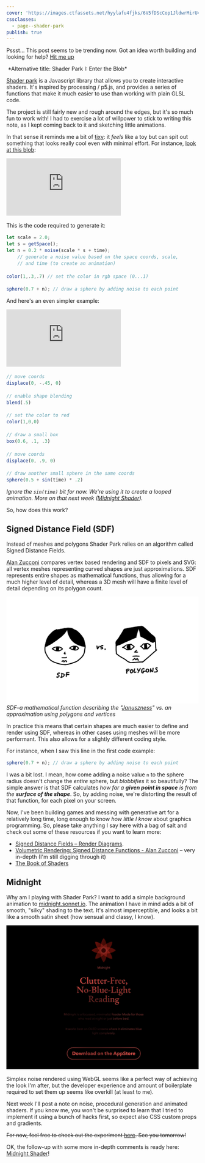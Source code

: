 ```yaml
---
cover: 'https://images.ctfassets.net/hyylafu4fjks/6V5fDScCop1JldwrMirU4k/8d244f82b29896cd27768be7082866ba/121229468_2704770533116212_5061190494302715619_n_18167306878053343.jpg'
cssclasses:
  - page--shader-park
publish: true
---
```


<p class='job-callout'>
Pssst... This post seems to be trending now. Got an idea worth building and looking for help? <a href='https://consulting.sonnet.io'>Hit me up</a>
</p>

<img src="https://www.potato.horse/_next/image?url=https%3A%2F%2Fimages.ctfassets.net%2Fhyylafu4fjks%2F6V5fDScCop1JldwrMirU4k%2F8d244f82b29896cd27768be7082866ba%2F121229468_2704770533116212_5061190494302715619_n_18167306878053343.jpg&w=1920&q=75" alt=""/>
*Alternative title: Shader Park I: Enter the Blob*

[Shader park](https://shaderpark.com) is a Javascript library that allows you to create interactive shaders. It's inspired by processing / p5.js, and provides a series of functions that make it much easier to use than working with plain GLSL code.

The project is still fairly new and rough around the edges, but it's so much fun to work with! I had to exercise a lot of willpower to stick to writing this note, as I kept coming back to it and sketching little animations.

In that sense it reminds me a bit of [tixy](https://tixy.land): it *feels* like a toy but can spit out something that looks really cool even with minimal effort. For instance, [look at this blob](https://www.youtube.com/watch?v=sz2mmM-kN1I):

<iframe src="https://shaderpark.com/embed/-Nl4jm_zJfCuBt4t2C9J" frameborder="0" style='aspect-ratio:4/3'></iframe>

This is the code required to generate it:

```javascript
let scale = 2.0;
let s = getSpace();
let n = 0.2 * noise(scale * s + time); 
	// generate a noise value based on the space coords, scale, 
	// and time (to create an animation)
	
color(1,.3,.7) // set the color in rgb space (0...1)

sphere(0.7 + n); // draw a sphere by adding noise to each point
```

And here's an even simpler example:

<iframe src="https://shaderpark.com/embed/-Nl4oPqg6gBLRIIlq8s1" frameborder="0" style='aspect-ratio: 4/3'></iframe>


```javascript
// move coords
displace(0, -.45, 0) 

// enable shape blending
blend(.5)    

// set the color to red        
color(1,0,0) 

// draw a small box
box(0.6, .1, .3) 

// move coords
displace(0, .9, 0) 

// draw another small sphere in the same coords
sphere(0.5 + sin(time) * .2) 
```

*Ignore the `sin(time)` bit for now. We're using it to create a looped animation. More on that next week ([Midnight Shader](<../Midnight Shader>)).*

So, how does this work?

## Signed Distance Field (SDF)

Instead of meshes and polygons Shader Park relies on an algorithm called Signed Distance Fields. 

[Alan Zucconi](https://www.alanzucconi.com) compares vertex based rendering and SDF to pixels and SVG: all vertex meshes representing curved shapes are just approximations. SDF represents entire shapes as mathematical functions, thus allowing for a much higher level of detail, whereas a 3D mesh will have a finite level of detail depending on its  polygon count. 

![3016](sdf-vs-polygons-janusz.webp)
*SDF–a mathematical function describing the "[Januszness](<../How to draw a Janusz>)" vs. an approximation using polygons and vertices*

In practice this means that certain shapes are much easier to define and render using SDF, whereas in other cases using meshes will be more performant. This also allows for a slightly different coding style. 

For instance, when I saw this line in the first code example:

```js
sphere(0.7 + n); // draw a sphere by adding noise to each point
```

I was a bit lost. I mean, how come adding a noise value `n` to the sphere radius doesn't change the *entire* sphere, but *blobbifies* it so beautifully? The simple answer is that SDF calculates *how far a **given point in space** is from the **surface of the shape***. So, by adding noise, we're distorting the result of that function, for each pixel on your screen.

Now, I've been building games and messing with generative art for a relatively long time, long enough to know *how little I know* about graphics programming.  So, please take anything I say here with a bag of salt and check out some of these resources if you want to learn more:

- [Signed Distance Fields – Render Diagrams](https://renderdiagrams.org/2017/12/28/signed-distance-fields/). 
- [Volumetric Rendering: Signed Distance Functions - Alan Zucconi](https://www.alanzucconi.com/2016/07/01/signed-distance-functions/) – very in-depth (I'm still digging through it)
- [The Book of Shaders](https://thebookofshaders.com/)

## Midnight

Why am I playing with Shader Park? I want to add a simple background animation to [midnight.sonnet.io](https://midnight.sonnet.io). The animation I have in mind adds a bit of smooth, "silky" shading to the text. It's almost imperceptible, and looks a bit like a smooth satin sheet (how sensual and classy, I know).

![4854](midnight-satin-experiment.webp)

Simplex noise rendered using WebGL seems like a perfect way of achieving the look I'm after, but the developer experience and amount of boilerplate required to set them up seems like overkill (at least to me).

Next week I'll post a note on noise, procedural generation and animated shaders. If you know me, you won't be surprised to learn that I tried to implement it using a bunch of hacks first, so expect also CSS custom props and gradients. 

~~For now, feel free to check out the experiment [here](https://night-reader-site-git-feat-shader-park-sonnet.vercel.app/). See you tomorrow!~~

OK, the follow-up with some more in-depth comments is ready here: [Midnight Shader](<../Midnight Shader>)!






